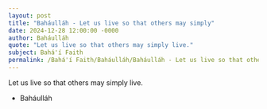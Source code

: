 ```yaml
---
layout: post
title: "Baháulláh - Let us live so that others may simply"
date: 2024-12-28 12:00:00 -0000
author: Baháulláh
quote: "Let us live so that others may simply live."
subject: Bahá'í Faith
permalink: /Bahá'í Faith/Baháulláh/Baháulláh - Let us live so that others may simply
---
```


Let us live so that others may simply live.

- Baháulláh
